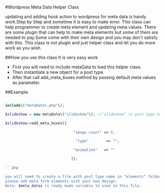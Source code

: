 #Wordpress Meta Data Helper Class

updating and adding hook action to wordpress for meta data is handy work.Step by Step and sometime it is easy to make error.
This class can help programmer to create meta element and updating meta values.
There are some plugin that can help to make meta elements but some of them are needed to pay.Some come with their own design and you may don't satisfy with this.
This class is not plugin and just helper class and let you do more work as you wish.

##How you use this class
It is very easy work

* First you will need to include metaData to load this helper class.
* Then instantiate a new object for a post type.
* After that call add_meta_boxes method by passing default meta values as parameter.

##Example
```php

include\("metaData\.php"\);

$slideshow = new metaData\("slideshow"\); //"slideshow" is post type name

$slideshow->add_meta_boxes([
		                       
		                       "image_count" => 0,

		                        "type"        => "",

		                       "animation"   => ""

	                          ]);

```php

you will need to create a file with post type name in "elements" folder.
please add meta form elements with your own design.
Note: $meta_datas is ready made variable to used in this file.